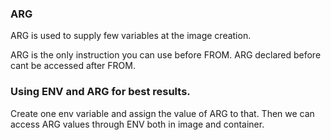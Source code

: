 ### ARG

ARG is used to supply few variables at the image creation.

ARG is the only instruction you can use before FROM. ARG declared before cant be accessed after FROM.

### Using ENV and ARG for best results.

Create one env variable and assign the value of ARG to that.
Then we can access ARG values through ENV both in image and container.